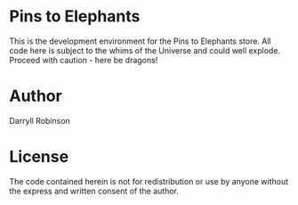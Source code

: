 # Pins to Elephants
This is the development environment for the Pins to Elephants store. All code here is subject to the whims of the Universe and could well explode. Proceed with caution - here be dragons!

# Author
Darryll Robinson

# License
The code contained herein is not for redistribution or use by anyone without the express and written consent of the author.
